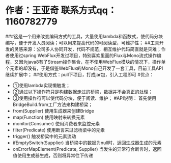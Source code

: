 # 作者：王亚奇 联系方式qq：1160782779
###这是一个用来改变编码方式的工具，大量使用lambda和函数式，使代码分块编写，便于开发人员阅读；可以用来提高代码的可阅读型，可维护性；
##工具开发的灵感来源：公司多人协同开发，代码不规范，相互维护代码简直就是灾难；作者使用过spring WebFlux开发过项目，特别喜欢里面的Flux与Mono流式操作编程，又因为java8有了Stream操作集合，在不使用WebFlux模块的情况下，操作单个元素的却没有，于是借鉴WebFlux的Mono自己开发了一套工具，目前工具API继续扩展中；
##使用方式：pull下项目，打成jar包，引入工程即可
#优点：
* ①使用lambda实现懒触发；
* ②通过以下操作符只是构建数据走过的桥梁，数据并不会真正的处理；
* ③使用操作符可以使代码分块，便于阅读、维护；
#API说明：
首先使用BridgeBuild.from工厂方法来构建桥梁；
* from(Supplier) 使用生成器来创建Bridge
* map(Function)  使用映射来转换元素
* monitor(Consumer)  使用消费者来监控元素   
* filter(Predicate)  使用断言来过滤桥梁中的元素
* trigger()     触发桥梁中的元素流动
* ifEmptySwitch(Supplier)  当桥梁中的数据为null时，返回生成器生成的元素
* onErrorMapElement(Predicate, Supplier)  当发生的异常符合断言时，返回值使用生成器生成，否则将异常往下传递
